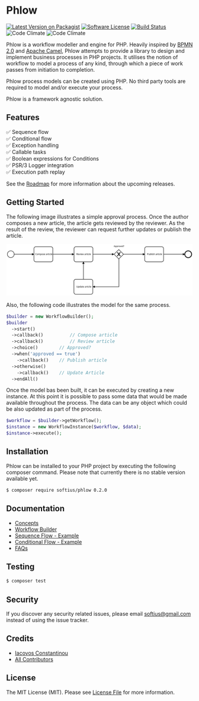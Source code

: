 # Phlow
[![Latest Version on Packagist][ico-version]][link-packagist]
[![Software License][ico-license]](LICENSE.md)
[![Build Status][ico-travis]][link-travis]
![Code Climate][ico-maintenance]
![Code Climate][ico-coverage]


Phlow is a workflow modeller and engine for PHP. Heavily inspired by [BPMN 2.0][link-bpmn2] and [Apache Camel][link-apache-camel], Phlow attempts to provide a library to design and implement business processes in PHP projects. It utilises the notion of workflow to model a process of any kind, through which a piece of work passes from initiation to completion.

Phlow process models can be created using PHP. No third party tools are required to model and/or execute your process.  

Phlow is a framework agnostic solution.

## Features
:white_check_mark: Sequence flow\
:white_check_mark: Conditional flow\
:white_check_mark: Exception handling\
:white_check_mark: Callable tasks\
:white_check_mark: Boolean expressions for Conditions\
:white_check_mark: PSR/3 Logger integration\
:white_check_mark: Execution path replay

See the [Roadmap][link-roadmap] for more information about the upcoming releases.

## Getting Started
The following image illustrates a simple approval process. Once the author composes a new article, the article gets reviewed by the reviewer. As the result of the review, the reviewer can request further updates or publish the article.

<img src="https://raw.githubusercontent.com/softius/Phlow/master/docs/article-approval.svg?sanitize=true">

Also, the following code illustrates the model for the same process. 

``` php
$builder = new WorkflowBuilder();
$builder
  ->start()
  ->callback()          // Compose article
  ->callback()          // Review article
  ->choice()        // Approved?
  ->when('approved == true')
    ->callback()    // Publish article
  ->otherwise()
    ->callback()    // Update Article
  ->endAll()
```

Once the model bas been built, it can be executed by creating a new instance. At this point it is possible to pass some data that would be made available throughout the process. The data can be any object which could be also updated as part of the process.

``` php
$workflow = $builder->getWorkflow();
$instance = new WorkflowInstance($workflow, $data);
$instance->execute();
```

## Installation

Phlow can be installed to your PHP project by executing the following composer command. Please note that currently there is no stable version available yet.

``` bash
$ composer require softius/phlow 0.2.0
```

## Documentation
* [Concepts][link-concepts]
* [Workflow Builder][link-workflow-builder]
* [Sequence Flow - Example][link-sequence-flow]
* [Conditional Flow - Example][link-conditional-flow]
* [FAQs][link-faqs]
 
## Testing

``` bash
$ composer test
```

## Security

If you discover any security related issues, please email softius@gmail.com instead of using the issue tracker.

## Credits

- [Iacovos Constantinou][link-author]
- [All Contributors][link-contributors]

## License

The MIT License (MIT). Please see [License File](LICENSE) for more information.

[ico-version]: https://img.shields.io/packagist/v/softius/Phlow.svg?style=flat-square
[ico-license]: https://img.shields.io/badge/license-MIT-brightgreen.svg?style=flat-square
[ico-travis]: https://img.shields.io/travis/softius/Phlow/master.svg?style=flat-square
[ico-maintenance]: https://img.shields.io/codeclimate/maintainability/softius/Phlow.svg?style=flat-square
[ico-downloads]: https://img.shields.io/packagist/dt/softius/phlow.svg?style=flat-square
[ico-coverage]: https://img.shields.io/codeclimate/coverage-letter/softius/Phlow.svg?style=flat-square

[link-packagist]: https://packagist.org/packages/softius/phlow
[link-travis]: https://travis-ci.org/softius/phlow
[link-downloads]: https://packagist.org/packages/softius/phlow
[link-author]: https://github.com/softius
[link-contributors]: ../../contributors
[link-bpmn2]: http://www.bpmn.org/
[link-apache-camel]: http://camel.apache.org
[link-concepts]: https://github.com/softius/Phlow/blob/master/docs/concepts.md
[link-roadmap]: https://github.com/softius/Phlow/blob/master/docs/roadmap.md
[link-faqs]: https://github.com/softius/Phlow/blob/master/docs/faqs.md
[link-workflow-builder]: https://github.com/softius/Phlow/blob/master/docs/workflow-builder.md
[link-sequence-flow]: https://github.com/softius/Phlow/blob/master/docs/sequence-flow.md
[link-conditional-flow]: https://github.com/softius/Phlow/blob/master/docs/conditional-flow.md
